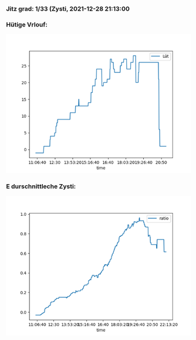 ### Jitz grad: 1/33 (Zysti, 2021-12-28 21:13:00

### Hütige Vrlouf:
![Graph](Today.png)

### E durschnittleche Zysti:
![Graph](Zysti.png)